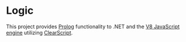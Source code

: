 # Logic

This project provides [Prolog](http://www.swi-prolog.org) functionality to .NET and the [V8 JavaScript engine](https://v8.dev/) utilizing [ClearScript](https://github.com/Microsoft/ClearScript).